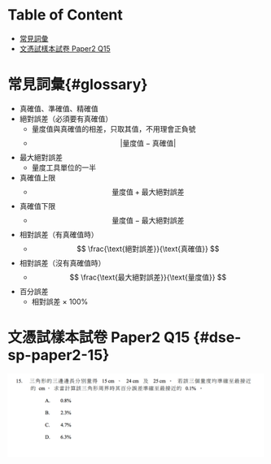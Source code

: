 # Table of Content

<!-- MarkdownTOC -->

- [常見詞彙](#glossary)
- [文憑試樣本試卷 Paper2 Q15](#dse-sp-paper2-15)

<!-- /MarkdownTOC -->

# 常見詞彙{#glossary}
- 真確值、準確值、精確值
- 絕對誤差（必須要有真確值）
  + 量度值與真確值的相差，只取其值，不用理會正負號
  + $$|\text{量度值} - \text{真確值}|$$
- 最大絕對誤差
  + 量度工具單位的一半
- 真確值上限
  + $$\text{量度值} + \text{最大絕對誤差}$$
- 真確值下限
  + $$\text{量度值} - \text{最大絕對誤差}$$
- 相對誤差（有真確值時）
  + $$
    \frac{\text{絕對誤差}}{\text{真確值}}
  $$
- 相對誤差（沒有真確值時）
  + $$
    \frac{\text{最大絕對誤差}}{\text{量度值}}
  $$
- 百分誤差
  + 相對誤差 × 100%

# 文憑試樣本試卷 Paper2 Q15 {#dse-sp-paper2-15}
<img src="/images/chapter04/dse-sp-paper2-15.png" alt="dse-sp-paper2-15">